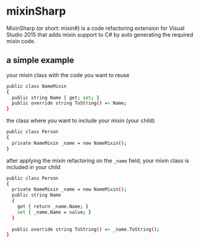 # mixinSharp

MixinSharp (or short: mixin#) is a code refactoring extension for Visual Studio 2015 that adds mixin support to C# by auto generating the required mixin code.

## a simple example

your mixin class with the code you want to reuse
```sh
public class NameMixin
{
  public string Name { get; set; }
  public override string ToString() => Name;
}
```
the class where you want to include your mixin (your child)
```sh
public class Person
{
  private NameMixin _name = new NameMixin();
}
```
after applying the mixin refactoring on the ```_name``` field, your mixin class is included in your child
```sh
public class Person
{
  private NameMixin _name = new NameMixin();
  public string Name
  {
    get { return _name.Name; }
    set { _name.Name = value; }
  }
  
  public override string ToString() => _name.ToString();
}
```


